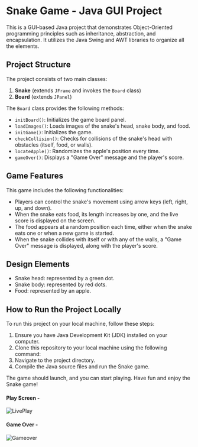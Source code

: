 # Snake Game - Java GUI Project

This is a GUI-based Java project that demonstrates Object-Oriented programming principles such as inheritance, abstraction, and encapsulation. It utilizes the Java Swing and AWT libraries to organize all the elements.

## Project Structure

The project consists of two main classes:
1. **Snake** (extends `JFrame` and invokes the `Board` class)
2. **Board** (extends `JPanel`)

The `Board` class provides the following methods:
- `initBoard()`: Initializes the game board panel.
- `loadImages()`: Loads images of the snake's head, snake body, and food.
- `initGame()`: Initializes the game.
- `checkCollision()`: Checks for collisions of the snake's head with obstacles (itself, food, or walls).
- `locateApple()`: Randomizes the apple's position every time.
- `gameOver()`: Displays a "Game Over" message and the player's score.

## Game Features

This game includes the following functionalities:
- Players can control the snake's movement using arrow keys (left, right, up, and down).
- When the snake eats food, its length increases by one, and the live score is displayed on the screen.
- The food appears at a random position each time, either when the snake eats one or when a new game is started.
- When the snake collides with itself or with any of the walls, a "Game Over" message is displayed, along with the player's score.

## Design Elements

- Snake head: represented by a green dot.
- Snake body: represented by red dots.
- Food: represented by an apple.

## How to Run the Project Locally

To run this project on your local machine, follow these steps:
1. Ensure you have Java Development Kit (JDK) installed on your computer.
2. Clone this repository to your local machine using the following command:
3. Navigate to the project directory.
4. Compile the Java source files and run the Snake game.

The game should launch, and you can start playing.
Have fun and enjoy the Snake game!

#### Play Screen - ####
![LivePlay](https://github.com/jangir02vishal/SnakeGame/assets/136950731/ba80f8fe-3199-4476-8b94-b903948f32e5)

#### Game Over - ####
![Gameover](https://github.com/jangir02vishal/SnakeGame/assets/136950731/50f830c1-5661-4031-a624-2d4cdbb76940)
